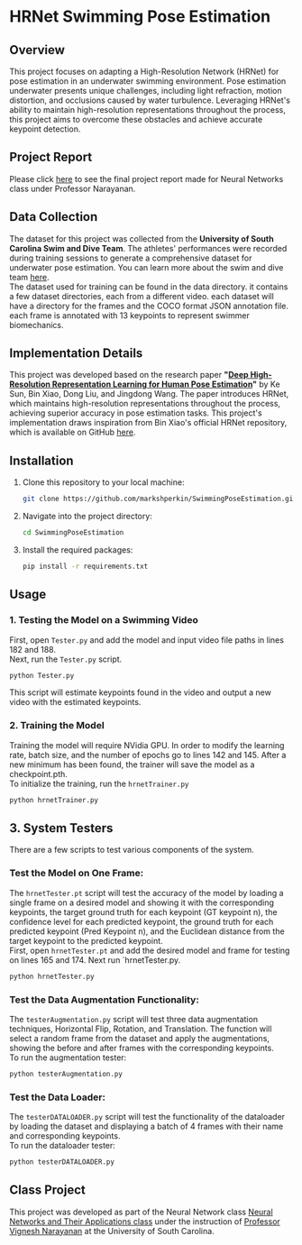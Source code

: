 # HRNet Swimming Pose Estimation

## Overview
This project focuses on adapting a High-Resolution Network (HRNet) for pose estimation in an underwater swimming environment. Pose estimation underwater presents unique challenges, including light refraction, motion distortion, and occlusions caused by water turbulence. 
Leveraging HRNet's ability to maintain high-resolution representations throughout the process, this project aims to overcome these obstacles and achieve accurate keypoint detection.

## Project Report
Please click [here](https://github.com/user-attachments/files/18137701/ProjectReport.1.pdf) to see the final project report made for Neural Networks class under Professor Narayanan.

## Data Collection
The dataset for this project was collected from the **University of South Carolina Swim and Dive Team**. The athletes' performances were recorded during training sessions to generate a comprehensive dataset for underwater pose estimation. 
You can learn more about the swim and dive team [here](https://gamecocksonline.com/sports/swimming/).
<br>The dataset used for training can be found in the data directory. it contains a few dataset directories, each from a different video. each dataset will have a directory for the frames and the COCO format JSON annotation file.
each frame is annotated with 13 keypoints to represent swimmer biomechanics.


## Implementation Details

This project was developed based on the research paper **"[Deep High-Resolution Representation Learning for Human Pose Estimation](https://openaccess.thecvf.com/content_CVPR_2019/papers/Sun_Deep_High-Resolution_Representation_Learning_for_Human_Pose_Estimation_CVPR_2019_paper.pdf)"** 
by Ke Sun, Bin Xiao, Dong Liu, and Jingdong Wang. The paper introduces HRNet, which maintains high-resolution representations throughout the process, achieving superior accuracy in pose estimation tasks.
This project's implementation draws inspiration from Bin Xiao's official HRNet repository, which is available on GitHub [here](https://github.com/leoxiaobin/deep-high-resolution-net.pytorch?tab=readme-ov-file).

## Installation

1. Clone this repository to your local machine:
    ```bash
    git clone https://github.com/markshperkin/SwimmingPoseEstimation.git
    ```

2. Navigate into the project directory:
    ```bash
    cd SwimmingPoseEstimation
    ```

3. Install the required packages:
    ```bash
    pip install -r requirements.txt
    ```

## Usage

### 1. Testing the Model on a Swimming Video

First, open `Tester.py` and add the model and input video file paths in lines 182 and 188. <br>Next, run the `Tester.py` script. 
```bash
python Tester.py
```
This script will estimate keypoints found in the video and output a new video with the estimated keypoints.

### 2. Training the Model

Training the model will require NVidia GPU. In order to modify the learning rate, batch size, and the number of epochs go to lines 142 and 145. After a new minimum has been found, the trainer will save the model as a checkpoint.pth.
<br> To initialize the training, run the `hrnetTrainer.py`
```bash
python hrnetTrainer.py
```
## 3. System Testers
There are a few scripts to test various components of the system.
### Test the Model on One Frame:
The `hrnetTester.pt` script will test the accuracy of the model by loading a single frame on a desired model and showing it with the corresponding keypoints, the target ground truth for each keypoint (GT keypoint n), the confidence level for each predicted keypoint, 
the ground truth for each predicted keypoint (Pred Keypoint n), and the Euclidean distance from the target keypoint to the predicted keypoint.
<br>First, open `hrnetTester.pt` and add the desired model and frame for testing on lines 165 and 174. Next run `hrnetTester.py.
```bash
python hrnetTester.py
```
### Test the Data Augmentation Functionality:
The `testerAugmentation.py` script will test three data augmentation techniques, Horizontal Flip, Rotation, and Translation. The function will select a random frame from the dataset and apply the augmentations, showing the before and after frames with the corresponding keypoints.
<br> To run the augmentation tester:
```bash
python testerAugmentation.py


```
### Test the Data Loader:
The `testerDATALOADER.py` script will test the functionality of the dataloader by loading the dataset and displaying a batch of 4 frames with their name and corresponding keypoints.
<br> To run the dataloader tester:
```bash
python testerDATALOADER.py
```

## Class Project

This project was developed as part of the Neural Network class [Neural Networks and Their Applications class](https://cse.sc.edu/class/584
) under the instruction of [Professor Vignesh Narayanan](https://sc.edu/study/colleges_schools/engineering_and_computing/faculty-staff/narayanan_vignesh.php) at the University of South Carolina.

